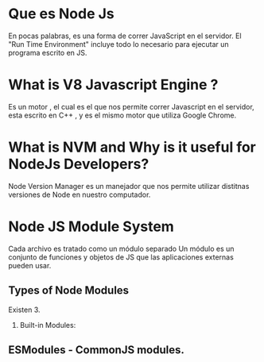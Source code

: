 # Que es Node Js
En pocas palabras, es una forma de correr JavaScript en el servidor. El "Run Time Environment" incluye todo lo necesario para ejecutar un programa escrito en JS.

# What is V8 Javascript Engine ? 
Es un motor , el cual es el que nos permite correr Javascript en el servidor, esta escrito en C++ , y es el mismo motor que utiliza Google Chrome.

# What is NVM and Why is it useful for NodeJs Developers?
Node Version Manager es un manejador que nos permite utilizar distitnas versiones de Node en nuestro computador.

# Node JS Module System
Cada archivo es tratado como un módulo separado
Un módulo es un conjunto de funciones y objetos de JS que las aplicaciones externas pueden usar.




## Types of Node Modules
Existen 3.
1. Built-in Modules: 

## ESModules - CommonJS modules.



